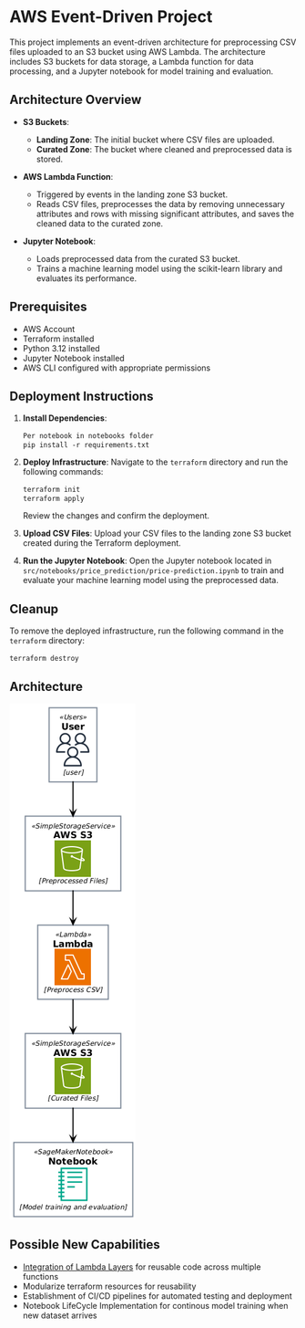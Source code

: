 # AWS Event-Driven Project

This project implements an event-driven architecture for preprocessing CSV files uploaded to an S3 bucket using AWS Lambda. The architecture includes S3 buckets for data storage, a Lambda function for data processing, and a Jupyter notebook for model training and evaluation.

## Architecture Overview

- **S3 Buckets**:
  - **Landing Zone**: The initial bucket where CSV files are uploaded.
  - **Curated Zone**: The bucket where cleaned and preprocessed data is stored.

- **AWS Lambda Function**:
  - Triggered by events in the landing zone S3 bucket.
  - Reads CSV files, preprocesses the data by removing unnecessary attributes and rows with missing significant attributes, and saves the cleaned data to the curated zone.

- **Jupyter Notebook**:
  - Loads preprocessed data from the curated S3 bucket.
  - Trains a machine learning model using the scikit-learn library and evaluates its performance.

## Prerequisites

- AWS Account
- Terraform installed
- Python 3.12 installed
- Jupyter Notebook installed
- AWS CLI configured with appropriate permissions

## Deployment Instructions

1. **Install Dependencies**:

   ```
   Per notebook in notebooks folder
   pip install -r requirements.txt
   ```

3. **Deploy Infrastructure**:
   Navigate to the `terraform` directory and run the following commands:

   ```
   terraform init
   terraform apply
   ```

   Review the changes and confirm the deployment.

4. **Upload CSV Files**:
   Upload your CSV files to the landing zone S3 bucket created during the Terraform deployment.

5. **Run the Jupyter Notebook**:
   Open the Jupyter notebook located in `src/notebooks/price_prediction/price-prediction.ipynb` to train and evaluate your machine learning model using the preprocessed data.

## Cleanup

To remove the deployed infrastructure, run the following command in the `terraform` directory:

```
terraform destroy
```

## Architecture

![Architecture Diagram](architecture.png)

## Possible New Capabilities

- [Integration of Lambda Layers](https://docs.aws.amazon.com/lambda/latest/dg/chapter-layers.html) for reusable code across multiple functions
- Modularize terraform resources for reusability
- Establishment of CI/CD pipelines for automated testing and deployment
- Notebook LifeCycle Implementation for continous model training when new dataset arrives
